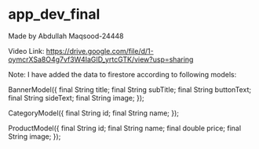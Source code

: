 # app_dev_final

Made by Abdullah Maqsood-24448

Video Link: https://drive.google.com/file/d/1-oymcrXSa8O4g7vf3W4IaGID_yrtcGTK/view?usp=sharing

Note: 
I have added the data to firestore according to following models:

BannerModel({
  final String title;
  final String subTitle;
  final String buttonText;
  final String sideText;
  final String image;
});

CategoryModel({
  final String id;
  final String name;
});

ProductModel({
  final String id;
  final String name;
  final double price;
  final String image;
});

